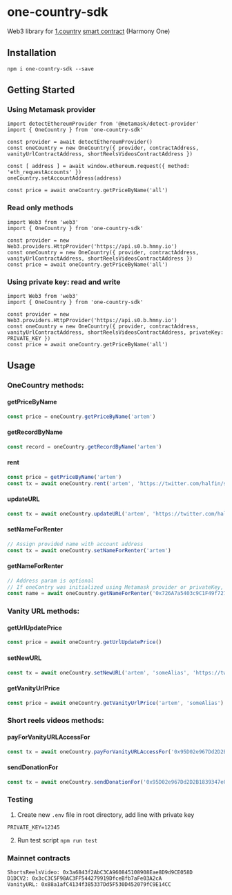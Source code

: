 # one-country-sdk

Web3 library for [1.country](https://1.country/) [smart contract](https://github.com/harmony-one/.1.country) (Harmony One)

## Installation
```shell
npm i one-country-sdk --save
```

## Getting Started
### Using Metamask provider
```shell
import detectEthereumProvider from '@metamask/detect-provider'
import { OneCountry } from 'one-country-sdk'

const provider = await detectEthereumProvider()
const oneCountry = new OneCountry({ provider, contractAddress, vanityUrlContractAddress, shortReelsVideosContractAddress })

const [ address ] = await window.ethereum.request({ method: 'eth_requestAccounts' })
oneCountry.setAccountAddress(address)

const price = await oneCountry.getPriceByName('all')
```

### Read only methods
```shell
import Web3 from 'web3'
import { OneCountry } from 'one-country-sdk'

const provider = new Web3.providers.HttpProvider('https://api.s0.b.hmny.io')
const oneCountry = new OneCountry({ provider, contractAddress, vanityUrlContractAddress, shortReelsVideosContractAddress })
const price = await oneCountry.getPriceByName('all')
```

### Using private key: read and write
```shell
import Web3 from 'web3'
import { OneCountry } from 'one-country-sdk'

const provider = new Web3.providers.HttpProvider('https://api.s0.b.hmny.io')
const oneCountry = new OneCountry({ provider, contractAddress, vanityUrlContractAddress, shortReelsVideosContractAddress, privateKey: PRIVATE_KEY })
const price = await oneCountry.getPriceByName('all')
```

## Usage

### OneCountry methods:
#### getPriceByName
```javascript
const price = oneCountry.getPriceByName('artem')
```

#### getRecordByName
```javascript
const record = oneCountry.getRecordByName('artem')
```

#### rent
```javascript
const price = getPriceByName('artem')
const tx = await oneCountry.rent('artem', 'https://twitter.com/halfin/status/1072874040', price)
```

#### updateURL
```javascript
const tx = await oneCountry.updateURL('artem', 'https://twitter.com/halfin/status/321214052')
```

#### setNameForRenter
```javascript
// Assign provided name with account address
const tx = await oneCountry.setNameForRenter('artem')
```

#### getNameForRenter
```javascript
// Address param is optional
// If oneContry was initialized using Metamask provider or privateKey, user account address will be used by default. 
const name = await oneCountry.getNameForRenter('0x726A7a5403c9C1F49f72789794358A2FfdacCA85')
```

### Vanity URL methods:
#### getUrlUpdatePrice
```javascript
const price = await oneCountry.getUrlUpdatePrice()
```

#### setNewURL
```javascript
const tx = await oneCountry.setNewURL('artem', 'someAlias', 'https://twitter.com', 1000000000000000000)
```

#### getVanityUrlPrice
```javascript
const price = await oneCountry.getVanityUrlPrice('artem', 'someAlias')
```

### Short reels videos methods:
#### payForVanityURLAccessFor
```javascript
const tx = await oneCountry.payForVanityURLAccessFor('0x95D02e967Dd2D2B1839347e0B84E59136b11A073', 'artem', 'someAlias', 1, 12345)
```

#### sendDonationFor
```javascript
const tx = await oneCountry.sendDonationFor('0x95D02e967Dd2D2B1839347e0B84E59136b11A073', 'artem', 'someAlias', 1)
```

### Testing
1) Create new `.env` file in root directory, add line with private key
```
PRIVATE_KEY=12345
```
2) Run test script `npm run test`

### Mainnet contracts
```
ShortsReelsVideo: 0x3a6843f2AbC3CA960845108908Eae8D9d9CE058D
D1DCV2: 0x3cC3C5F98AC3FF544279919DfceBfb7aFe03A2cA
VanityURL: 0x88a1afC4134f385337Dd5F530D452079fC9E14CC
```
